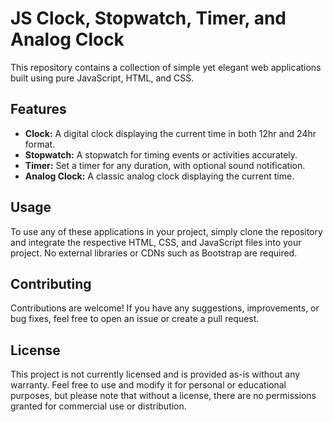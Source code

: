 # JS Clock, Stopwatch, Timer, and Analog Clock

This repository contains a collection of simple yet elegant web applications built using pure JavaScript, HTML, and CSS. 

## Features

- **Clock:** A digital clock displaying the current time in both 12hr and 24hr format.
- **Stopwatch:** A stopwatch for timing events or activities accurately.
- **Timer:** Set a timer for any duration, with optional sound notification.
- **Analog Clock:** A classic analog clock displaying the current time.

## Usage

To use any of these applications in your project, simply clone the repository and integrate the respective HTML, CSS, and JavaScript files into your project. No external libraries or CDNs such as Bootstrap are required.

## Contributing

Contributions are welcome! If you have any suggestions, improvements, or bug fixes, feel free to open an issue or create a pull request.

## License

This project is not currently licensed and is provided as-is without any warranty. Feel free to use and modify it for personal or educational purposes, but please note that without a license, there are no permissions granted for commercial use or distribution.